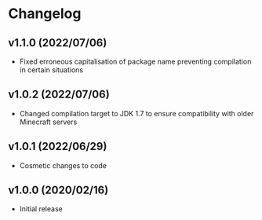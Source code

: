 Changelog
=========

v1.1.0 (2022/07/06)
-------------------

* Fixed erroneous capitalisation of package name
  preventing compilation in certain situations

v1.0.2 (2022/07/06)
-------------------

* Changed compilation target to JDK 1.7 to ensure
  compatibility with older Minecraft servers

v1.0.1 (2022/06/29)
-------------------

* Cosmetic changes to code

v1.0.0 (2020/02/16)
-------------------

* Initial release
